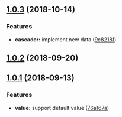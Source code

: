 <a name="1.0.3"></a>
## [1.0.3](https://github.com/petkit-io/ngx-material-cascader/compare/v1.0.2...v1.0.3) (2018-10-14)


### Features

* **cascader:** implement new data ([9c8218f](https://github.com/petkit-io/ngx-material-cascader/commit/9c8218f))



<a name="1.0.2"></a>
## [1.0.2](https://github.com/petkit-io/ngx-material-cascader/compare/v1.0.1...v1.0.2) (2018-09-20)



<a name="1.0.1"></a>
## [1.0.1](https://github.com/petkit-io/ngx-material-cascader/compare/76a167a...v1.0.1) (2018-09-13)


### Features

* **value:** support default value ([76a167a](https://github.com/petkit-io/ngx-material-cascader/commit/76a167a))




